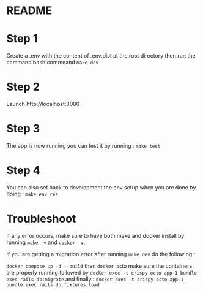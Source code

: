 # README

# Step 1

Create a .env with the content of .env.dist at the root directory
then run the command bash commeand ```make dev```

# Step 2

Launch http://localhost:3000

# Step 3 

The app is now running you can test it by running :
```make test```

# Step 4

You can also set back to development the env setup when you are done by doing :
```make env_res```


# Troubleshoot

If any error occurs, make sure to have both make and docker install by running ```make -v``` and ```docker -v```.

If you are getting a migration error after running ```make dev``` do the following :

```docker compose up -d --build```
then ```docker ps```to make sure the containers are properly running
followed by ```docker exec -t crispy-octo-app-1 bundle exec rails db:migrate```
and finally : ```docker exec -t crispy-octo-app-1 bundle exec rails db:fixtures:load```

